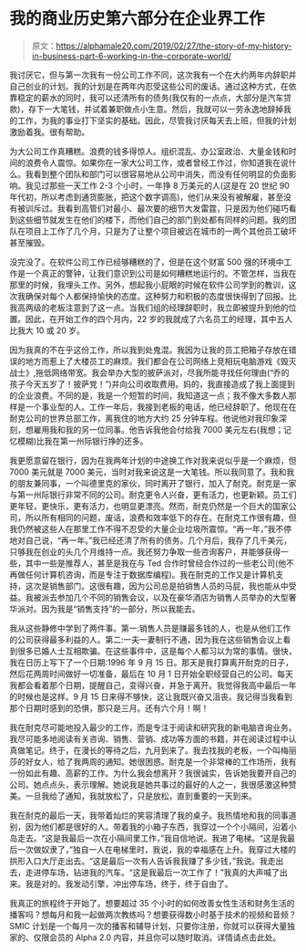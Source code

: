 # 我的商业历史第六部分在企业界工作

> 原文：<https://alphamale20.com/2019/02/27/the-story-of-my-history-in-business-part-6-working-in-the-corporate-world/>

我讨厌它，但与第一次我有一份公司工作不同，这次我有一个在大约两年内辞职并自己创业的计划。我的计划是在两年内忍受这些公司的废话。通过这种方式，在依靠稳定的薪水的同时，我可以还清所有的债务(我仅有的一点点，大部分是汽车贷款)，存下一大笔钱，并试着兼职做点小生意。然后，我就可以一劳永逸地辞掉我的工作，为我的事业打下坚实的基础。因此，尽管我讨厌每天去上班，但我的计划激励着我。很有帮助。

为大公司工作真糟糕。浪费的钱多得惊人。组织混乱、办公室政治、大量金钱和时间的浪费令人震惊。如果你在一家大公司工作，或者曾经工作过，你知道我在说什么。我看到整个团队和部门可以很容易地从公司中消失，而没有任何明显的负面影响。我见过那些一天工作 2-3 个小时，一年挣 8 万美元的人(这是在 20 世纪 90 年代初，所以考虑到通货膨胀，把这个数字调高)，他们从来没有被解雇，甚至没有被训斥过。我看到高管们对最小、最次要的细节大发雷霆，只是因为他们碰巧看到这些细节就发生在他们的楼下，而他们自己的部门到处都有同样的问题。我的团队在项目上工作了几个月，只是为了让整个项目被远在城市的一两个其他员工破坏甚至摧毁。

没完没了。在软件公司工作已经够糟糕的了，但是在这个财富 500 强的环境中工作是一个真正的警钟，让我们意识到公司是如何糟糕地运行的。不管怎样，当我在那里的时候，我埋头工作。另外，想起我小屁眼的时候在软件公司学到的教训，这次我确保对每个人都保持愉快的态度。这种努力和积极的态度很快得到了回报。比我高两级的老板注意到了这一点。当我们组的经理辞职时，我立即被提升到他的位置。因此，在开始工作的四个月内，22 岁的我就成了六名员工的经理，其中五人比我大 10 或 20 岁。

因为我真的不在乎这份工作，所以我到处鬼混。我因为让我的员工把箱子存放在错误的地方而惹上了大楼员工的麻烦。我们都会在公司网络上竞相玩电脑游戏《毁灭战士》,拖低网络带宽。我会举办大型的披萨派对，尽我所能寻找任何理由(“乔的孩子今天五岁了！披萨党！”)并向公司收取费用。妈的，我直接造成了我上面提到的企业浪费。不同的是，我是一个短暂的时间，我知道这一点；我不像大多数人那样是一个事业型的人。工作一年后，我接到老板的电话，他已经辞职了。他现在在耐克公司的世界总部工作，离我住的地方大约 25 分钟车程。他说他对我印象深刻，想雇用我和我的另一位同事。他告诉我他会付给我 7000 美元左右(我想；记忆模糊)比我在第一州际银行挣的还多。

我更愿意留在银行，因为在我两年计划的中途换工作对我来说似乎是一个麻烦，但 7000 美元就是 7000 美元，当时对我来说这是一大笔钱。所以我同意了。我和我的朋友兼同事，一个叫德里克的家伙，同时离开了银行，加入了耐克。耐克是一家与第一州际银行非常不同的公司。耐克更令人兴奋，更有活力，也更新颖。员工们更年轻，更快乐，更有活力，也明显更漂亮。然而，耐克仍然是一个巨大的国家公司，所以所有相同的问题，废话，浪费和效率低下的存在。在耐克工作很有趣，但我仍然被这些人在那里工作不得不忍受的大量企业垃圾所震惊。“再一年，”我不停地对自己说，“再一年。”我已经还清了所有的债务。几个月后，我存了几千美元，只够我在创业的头几个月维持一点。我还努力争取一些咨询客户，并能够获得一些，其中一些是推荐人，甚至是我在与 Ted 合作时曾经合作过的一些老公司(他不再做任何计算机咨询，而是专注于数据库编程)。我在耐克的工作又是计算机支持，这次是销售部门。这很有趣，因为公司总是拍销售人员的马屁，我也能从中受益。我被派去参加几个不同的销售会议，以及在豪华酒店为销售人员举办的大型奢华派对。因为我是“销售支持”的一部分，所以我能去。

我从这些静修中学到了两件事。第一:销售人员是赚最多钱的人，也是从他们工作的公司获得最多利益的人。第二:一夫一妻制行不通，因为我在这些销售会议上看到很多已婚人士互相欺骗。在这些事件中，这是每个人都习以为常的事情。很快，我在日历上写下了一个日期:1996 年 9 月 15 日。那天是我打算离开耐克的日子，然后花两周时间做好一切准备，最后在 10 月 1 日开始全职经营自己的公司。每天我都会看着那个日期，提醒自己，变得兴奋，并急于离开。我觉得我高中最后一年的时候也是这样。9 月 15 日来得不够快，这让我既兴奋又沮丧。我记得当我看到那个日期时感到的恐惧，那只是三月。还有六个月！啊！

我在耐克尽可能地投入最少的工作，而是专注于阅读和研究我的新电脑咨询业务。我尽可能多地阅读有关咨询、销售、营销、成功等方面的书籍，并在阅读过程中认真做笔记。终于，在漫长的等待之后，九月到来了。我去找我的老板，一个叫梅丽莎的好女人，给了我两周的通知。她很困惑。耐克是一个非常棒的工作场所，我有一份如此有趣、高薪的工作。为什么我会想离开？我很诚实，告诉她我要开自己的公司。她点点头，表示理解。她说我是她共事过的最好的人之一，我很感激这种赞美。一旦我给了通知，我就放松了，只是放松，直到重要的一天到来。

我在耐克的最后一天，我带着灿烂的笑容清理了我的桌子。我热情地和我的同事道别，因为他们都是很好的人。带着我的小箱子东西，我穿过一个个小隔间，沿着小岛走去。“这是我最后一次在小隔间里工作，”我自信地说。我进了电梯。“这是我最后一次做奴隶了，”独自一人在电梯里时，我说，我的幸福感在上升。我穿过大楼的拱形入口大厅走出去。“这是最后一次有人告诉我我赚了多少钱，”我说。我走出去，走进停车场，钻进我的汽车。“这是我最后一次工作了！”我真的大声喊了出来。我是对的。我发动引擎，冲出停车场，终于，终于自由了。

我真正的旅程终于开始了。想要超过 35 个小时的如何改善女性生活和财务生活的播客吗？想每月和我一起做两次教练吗？想要获得数小时基于技术的视频和音频？SMIC 计划是一个每月一次的播客和辅导计划，只要你注册，你就可以获得大量独家的、仅限会员的 Alpha 2.0 内容，并且你可以随时取消。详情请点击此处。
